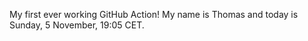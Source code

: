 My first ever working GitHub Action!
My name is Thomas and today is Sunday, 5 November, 19:05 CET. 
